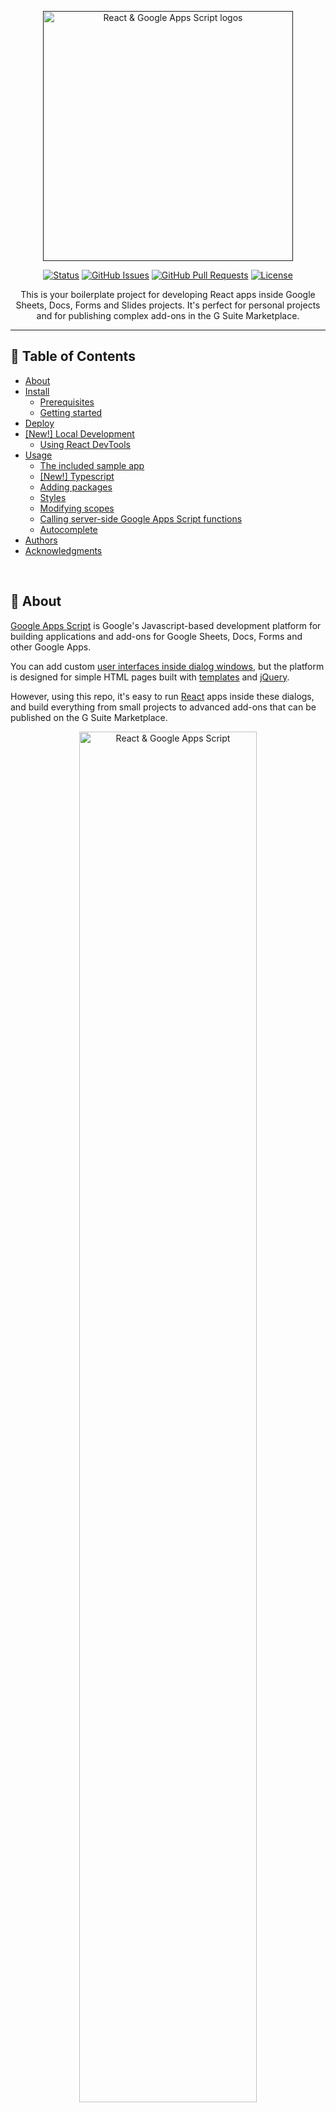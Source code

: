 <p align="center">
  <a href="" rel="noopener">
 <img width="400" src="https://i.imgur.com/83Y7bWN.png" alt="React & Google Apps Script logos"></a>
</p>

<div align="center">

[![Status](https://img.shields.io/badge/status-active-success.svg?color=46963a&style=flat-square)]()
[![GitHub Issues](https://img.shields.io/github/issues/enuchi/React-Google-Apps-Script.svg?color=lightblue&style=flat-square)](https://github.com/enuchi/React-Google-Apps-Script/issues)
[![GitHub Pull Requests](https://img.shields.io/github/issues-pr/enuchi/React-Google-Apps-Script.svg?color=blue&style=flat-square)](https://github.com/enuchi/React-Google-Apps-Script/pulls)
[![License](https://img.shields.io/github/license/enuchi/React-Google-Apps-Script?color=pink&style=flat-square)](/LICENSE)

</div>

<p align="center"> This is your boilerplate project for developing React apps inside Google Sheets, Docs, Forms and Slides projects. It's perfect for personal projects and for publishing complex add-ons in the G Suite Marketplace.
</p>

---

## 📝 Table of Contents

- [About](#about)
- [Install](#install)
  - [Prerequisites](#prerequisites)
  - [Getting started](#getting-started)
- [Deploy](#deploy)
- [[New!] Local Development](#local-development)
  - [Using React DevTools](#dev-tools)
- [Usage](#usage)
  - [The included sample app](#the-included-sample-app)
  - [[New!] Typescript](#new-typescript)
  - [Adding packages](#adding-packages)
  - [Styles](#styles)
  - [Modifying scopes](#modifying-scopes)
  - [Calling server-side Google Apps Script functions](#calling-server-side-google-apps-script-functions)
  - [Autocomplete](#Autocomplete)
- [Authors](#authors)
- [Acknowledgments](#acknowledgement)

<br/>

## 🔎 About <a name = "about"></a>

[Google Apps Script](https://developers.google.com/apps-script/overview) is Google's Javascript-based development platform for building applications and add-ons for Google Sheets, Docs, Forms and other Google Apps.

You can add custom [user interfaces inside dialog windows](https://developers.google.com/apps-script/guides/html), but the platform is designed for simple HTML pages built with [templates](https://developers.google.com/apps-script/guides/html/templates) and [jQuery](https://developers.google.com/apps-script/guides/html/best-practices#take_advantage_of_jquery).

However, using this repo, it's easy to run [React](https://reactjs.org/) apps inside these dialogs, and build everything from small projects to advanced add-ons that can be published on the G Suite Marketplace.

<p align="center">
 <img width="75%" src="https://i.imgur.com/BZvQ5ua.png" alt="React & Google Apps Script">
</p>

This repo is a boilerplate project that uses React and the same development tools that you use for building traditional websites, all inside Google Apps Script projects.

See below how to get started!

<br/>

## 🚜 Install <a name = "install"></a>

These instructions will get you set up with a copy of the React project code on your local machine. It will also get you logged in to `clasp` so you can manage script projects from the command line.

See [deploy](#deploy) for notes on how to deploy the project and see it live in a Google Spreadsheet.

### Prerequisites <a name = "prerequisites"></a>

- Make sure you're running at least [Node.js](https://nodejs.org/en/download/) v10 and `npm` v6.

- You'll need to enable the Google Apps Script API. You can do that by visiting [script.google.com/home/usersettings](https://script.google.com/home/usersettings).

- [New!] To use live reload while developing, you'll need to serve your files locally using HTTPS. eSee [local development](#local-development) below for how to set up your local environment.

### 🏁 Getting started <a name = "getting-started"></a>

**1.** First, let's clone the repo and install the dependencies.

```bash
git clone https://github.com/GetAleph/hiring-frontend-starter-code.git
cd hiring-frontend-starter-code
npm install
```

**2.** Next, we'll need to log in to [clasp](https://github.com/google/clasp), a tool developed by Google which lets us manage our Google Apps Script projects locally.

```bash
npm run login
```

<img width="100%" src="https://i.imgur.com/zKCgkMl.gif">

**3.** Now let's run the setup script to create a New spreadsheet and script project from the command line.

```bash
npm run setup
```

<img width="100%" src="https://imgur.com/Zk2eHFV.gif">

Next, let's deploy the app so we can see it live in Google Spreadsheets.

<br/>

## 🚀 Deploy <a name = "deploy"></a>

Run the deploy command. You may be prompted to update your manifest file. Type 'yes'.

```bash
npm run deploy
```

The deploy command will build all necessary files using production settings, including all server code (Google Apps Script code), client code (React bundle), and config files. All bundled files will be outputted to the `dist/` folder, then pushed to the Google Apps Script project.

Now open Google Sheets and navigate to your new spreadsheet (e.g. the file "My Aleph Project"). Make sure to refresh the page if you already had it open. You will now see a new menu item appear containing your app!

<img width="100%" src="https://i.imgur.com/W7UkEpv.gif">

<br/>

## 🎈 [NEW!] Local Development <a name="local-development"></a>

We can develop our client-side React apps locally, and see our changes directly inside our Google Spreadsheet dialog window.

<img width="100%" src="https://i.imgur.com/EsnOEHP.gif">

There are two steps to getting started: installing a certificate (first time only), and running the start command.

1. Generating a certificate for local development <a name = "generatingcerts"></a>

    Install the mkcert package:

    ```bash
    # mac:
    $ brew install mkcert

    # windows:
    $ choco install mkcert
    ```

    [More install options here.](https://github.com/FiloSottile/mkcert#installation)

    Then run the mkcert install script:

    ```bash
    $ mkcert -install
    ```

    Create the certs in your repo:

    ```
    npm run setup:https
    ```

2. Now you're ready to start:
    ```bash
    npm run start
    ```

The start command will create and deploy a development build, and serve your local files.

<img width="100%" src="https://imgur.com/uD4uZZK.gif">

After running the start command, navigate to your spreadsheet and open one of the menu items. It should now be serving your local files. When you make and save changes to your React app, your app will reload instantly within the Google Spreadsheet, and have access to any server-side functions!

<img width="100%" src="https://i.imgur.com/EsnOEHP.gif">

<br/>

### 🔍 Using React DevTools <a name="dev-tools"></a>

React DevTools is a tool that lets you inspect the React component hierarchies during development.

<details>
  <summary>Instructions for installing React DevTools</summary>

<br/>

You will need to use the "standalone" version of React DevTools since our React App is running in an iframe ([more details here](https://github.com/facebook/react/tree/master/packages/react-devtools#usage-with-react-dom)).

1. In your repo install the React DevTools package as a dev dependency:

    ```bash
    npm install -D react-devtools
    ```

2. In a new terminal window run `npx react-devtools` to launch the DevTools standalone app.

3. Add `<script src="http://localhost:8097"></script>` to the top of your `<head>` in your React app, e.g. in the [index.html](https://github.com/enuchi/React-Google-Apps-Script/blob/e73e51e56e99903885ef8dd5525986f99038d8bf/src/client/dialog-demo-bootstrap/index.html) file in the sample Bootstrap app.

4. Deploy your app (`npm run deploy:dev`) and you should see DevTools tool running and displaying your app hierarchy.

    <img width="100%" src="https://user-images.githubusercontent.com/31550519/110273600-ee9eae80-7f9a-11eb-9796-31353b47dfa8.gif">

5. Don't forget to remove the `<script>` tag before deploying to production.

</details>

<br/>

## ⛏️ Usage <a name = "Usage"></a>

### The included sample app

The included sample app allows inserting/activating/deleting sheets through a simple HTML dialog, built with React. This simple app demonstrates how a React app can interact with the underlying Spreadsheet using Google Apps Script functions.

The included sample app has three menu items for loading pages in various dialogs and sidebars.

Two versions of the same app are provided with different styling: the first version uses vanilla React, and the second uses the popular bootstrap library (in this case, it uses [`react-bootstrap`](https://react-bootstrap.github.io/)). The bootstrap example also contains an example of a page built with typescript (see below)

A third app just demonstrates how to load a sidebar dialog.

Access the dialogs through the new menu item that appears. You may need to refresh the spreadsheet and approve the app's permissions the first time you use it.

### [New!] Typescript

This project now supports typescript!

To use, simply use a typescript extension in either the client code (.ts/.tsx) or the server code (.ts), and your typescript file will compile to the proper format.

For client-side code, see [FormInput.tsx in the Bootstrap demo](./src/client/dialog-demo-bootstrap/components/FormInput.tsx) for an example file. Note that it is okay to have a mix of javascript and typescript, as seen in the Bootstrap demo.

To use typescript in server code, just change the file extension to .ts. The server-side code already utilizes type definitions for Google Apps Script APIs.

A basic typescript configuration is used here, because after code is transpiled from typescript to javascript it is once again transpiled to code that is compatible with Google Apps Script. However, if you want more control over your setup you can modify the included [tsconfig.json file](./tsconfig.json).

### Adding packages

You can add packages to your client-side React app.

For instance, install `react-transition-group` from npm:

```bash
npm install react-transition-group
```

Important: Since Google Apps Scripts projects don't let you easily reference external files, this project will bundle an entire app into one HTML file. This can result in large files if you are importing large packages. To help split up the files, you can grab a CDN url for your package and declare it in the [webpack file, here](./webpack.config.js#L157). If set up properly, this will add a script tag that will load packages from a CDN, reducing your bundle size.

### Styles

By default this project supports global CSS stylesheets. Make sure to import your stylesheet in your entrypoint file [index.js](./src/client/dialog-demo/index.js):

```javascript
import './styles.css';
```

Many external component libraries require a css stylesheet in order to work properly. You can import stylesheets in the HTML template, [as shown here with the Bootstrap stylesheet](./src/client/dialog-demo-bootstrap/index.html).

The webpack.config.js file can also be modified to support scss and other style libraries.

### Modifying scopes

The included app only requires access to Google Spreadsheets and to loading dialog windows. If you make changes to the app's requirements, for instance, if you modify this project to work with Google Forms or Docs, make sure to edit the oauthScopes in the [appscript.json file](./appsscript.json).

See https://developers.google.com/apps-script/manifest for information on the `appsscript.json` structure.

### Calling server-side Google Apps Script functions

This project uses the [gas-client](https://github.com/enuchi/gas-client) package to more easily call server-side functions using promises.

```js
// Google's documentation wants you to do this. Boo.
google.script.run
  .withSuccessHandler(response => doSomething(response))
  .withFailureHandler(err => handleError(err))
  .addSheet(sheetTitle);

// Poof! With a little magic we can now do this:
import Server from 'gas-client';
const { serverFunctions } = new Server();

// We now have access to all our server functions, which return promises!
serverFunctions
  .addSheet(sheetTitle)
  .then(response => doSomething(response))
  .catch(err => handleError(err));

// Or we can equally use async/await style:
async () => {
  try {
    const response = await serverFunctions.addSheet(sheetTitle);
    doSomething(response);
  } catch (err) {
    handleError(err);
  }
};
```

In development, `gas-client` will interact with [the custom Webpack Dev Server package](https://github.com/enuchi/Google-Apps-Script-Webpack-Dev-Server) which allows us to run our app within the dialog window and still interact with Google Apps Script functions.

### Autocomplete

This project includes support for autocompletion and complete type definitions for Google Apps Script methods.

![autocomplete support](https://i.imgur.com/E7FLeTX.gif 'autocomplete')

All available methods from the Google Apps Script API are shown with full definitions and links to the official documentation, plus information on argument, return type and sample code.

<br/>

## ✍️ Authors <a name = "authors"></a>

- [@enuchi](https://github.com/enuchi) - Creator and maintainer

See the list of [contributors](https://github.com/enuchi/React-Google-Apps-Script/contributors) who participated in this project.

<br/>

## 🎉 Acknowledgements <a name = "acknowledgement"></a>

Part of this project has been adapted from [apps-script-starter](https://github.com/labnol/apps-script-starter), a great starter project for server-side projects ([license here](https://github.com/labnol/apps-script-starter/blob/master/LICENSE)).
